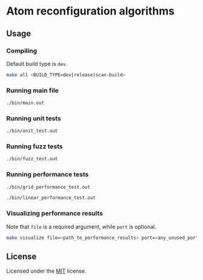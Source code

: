 # Atom reconfiguration algorithms

## Usage

### Compiling
Default build type is `dev`.
```sh
make all <BUILD_TYPE=dev|release|scan-build>
```

### Running main file
```sh
./bin/main.out
```

### Running unit tests
```sh
./bin/unit_test.out
```

### Running fuzz tests
```sh
./bin/fuzz_test.out
```

### Running performance tests
```sh
./bin/grid_performance_test.out
```

```sh
./bin/linear_performance_test.out
```

### Visualizing performance results
Note that `file` is a required argument, while `port` is optional. 
```sh
make visualize file=<path_to_performance_results> port=<any_unused_port>
```

## License
Licensed under the [MIT](./LICENSE) license.
